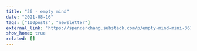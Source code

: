 ```yaml
---
title: "36 - empty mind"
date: "2021-08-16"
tags: ["100posts", "newsletter"]
external_link: "https://spencerchang.substack.com/p/empty-mind-mini-36100?justPublished=true"
show_home: true
related: []
---
```

